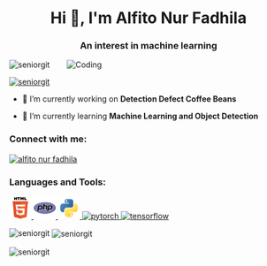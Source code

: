 

<h1 align="center">Hi 👋, I'm Alfito Nur Fadhila</h1>
<h3 align="center">An interest in machine learning</h3>
<img align="right" alt="Coding" width="400" src="https://u-static.fotor.com/images/text-to-image/result/PRO-5da1f40098c049368dfe13c50b192aa3.jpg">

<p align="left"> <img src="https://komarev.com/ghpvc/?username=seniorgit&label=Profile%20views&color=0e75b6&style=flat" alt="seniorgit" /> </p>

<p align="left"> <a href="https://github.com/ryo-ma/github-profile-trophy"><img src="https://github-profile-trophy.vercel.app/?username=seniorgit" alt="seniorgit" /></a> </p>

- 🔭 I’m currently working on **Detection Defect Coffee Beans**

- 🌱 I’m currently learning **Machine Learning and Object Detection**

<h3 align="left">Connect with me:</h3>
<p align="left">
<a href="https://www.linkedin.com/in/alfito-fadhila-810174228" target="blank"><img align="center" src="https://raw.githubusercontent.com/rahuldkjain/github-profile-readme-generator/master/src/images/icons/Social/linked-in-alt.svg" alt="alfito nur fadhila" height="30" width="40" /></a>
</p>

<h3 align="left">Languages and Tools:</h3>
<p align="left"> <a href="https://www.w3.org/html/" target="_blank" rel="noreferrer"> <img src="https://raw.githubusercontent.com/devicons/devicon/master/icons/html5/html5-original-wordmark.svg" alt="html5" width="40" height="40"/> </a> <a href="https://www.php.net" target="_blank" rel="noreferrer"> <img src="https://raw.githubusercontent.com/devicons/devicon/master/icons/php/php-original.svg" alt="php" width="40" height="40"/> </a> <a href="https://www.python.org" target="_blank" rel="noreferrer"> <img src="https://raw.githubusercontent.com/devicons/devicon/master/icons/python/python-original.svg" alt="python" width="40" height="40"/> </a> <a href="https://pytorch.org/" target="_blank" rel="noreferrer"> <img src="https://www.vectorlogo.zone/logos/pytorch/pytorch-icon.svg" alt="pytorch" width="40" height="40"/> </a> <a href="https://www.tensorflow.org" target="_blank" rel="noreferrer"> <img src="https://www.vectorlogo.zone/logos/tensorflow/tensorflow-icon.svg" alt="tensorflow" width="40" height="40"/> </a> </p>

<p><img align="left" src="https://github-readme-stats.vercel.app/api/top-langs?username=seniorgit&show_icons=true&locale=en&layout=compact" alt="seniorgit" /></p>

<p>&nbsp;<img align="center" src="https://github-readme-stats.vercel.app/api?username=seniorgit&show_icons=true&locale=en" alt="seniorgit" /></p>

<p><img align="center" src="https://github-readme-streak-stats.herokuapp.com/?user=seniorgit&" alt="seniorgit" /></p>
